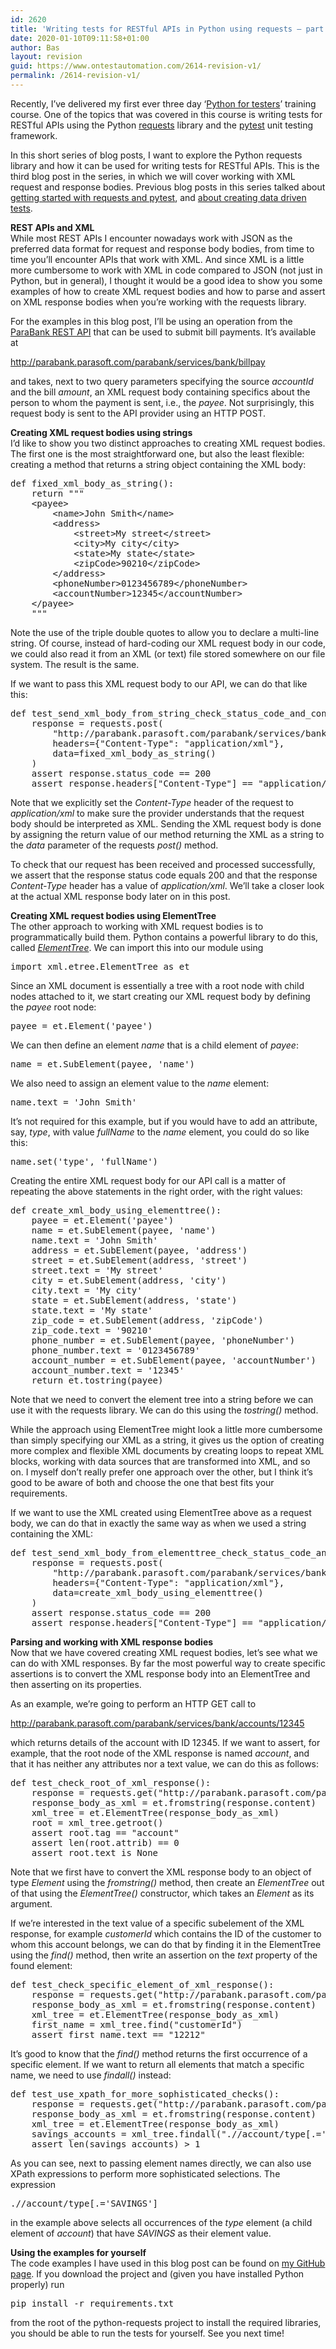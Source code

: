 ```yaml
---
id: 2620
title: 'Writing tests for RESTful APIs in Python using requests – part 3: working with XML'
date: 2020-01-10T09:11:58+01:00
author: Bas
layout: revision
guid: https://www.ontestautomation.com/2614-revision-v1/
permalink: /2614-revision-v1/
---
```

Recently, I’ve delivered my first ever three day ‘[Python for testers](https://www.ontestautomation.com/training/python-for-testers/)’ training course. One of the topics that was covered in this course is writing tests for RESTful APIs using the Python <a href="https://requests.readthedocs.io/en/master/" target="_blank" rel="noreferrer noopener" aria-label="requests (opens in a new tab)">requests</a> library and the <a href="https://docs.pytest.org/en/latest/" target="_blank" rel="noreferrer noopener" aria-label="pytest (opens in a new tab)">pytest</a> unit testing framework.

In this short series of blog posts, I want to explore the Python requests library and how it can be used for writing tests for RESTful APIs. This is the third blog post in the series, in which we will cover working with XML request and response bodies. Previous blog posts in this series talked about [getting started with requests and pytest](https://www.ontestautomation.com/writing-tests-for-restful-apis-in-python-using-requests-part-1-basic-tests/), and [about creating data driven tests](https://www.ontestautomation.com/writing-tests-for-restful-apis-in-python-using-requests-part-2-data-driven-tests/).

**REST APIs and XML**  
While most REST APIs I encounter nowadays work with JSON as the preferred data format for request and response body bodies, from time to time you&#8217;ll encounter APIs that work with XML. And since XML is a little more cumbersome to work with XML in code compared to JSON (not just in Python, but in general), I thought it would be a good idea to show you some examples of how to create XML request bodies and how to parse and assert on XML response bodies when you&#8217;re working with the requests library.

For the examples in this blog post, I&#8217;ll be using an operation from the <a href="http://parabank.parasoft.com/parabank/api-docs/index.html" target="_blank" rel="noreferrer noopener" aria-label="ParaBank REST API (opens in a new tab)">ParaBank REST API</a> that can be used to submit bill payments. It&#8217;s available at

<http://parabank.parasoft.com/parabank/services/bank/billpay>

and takes, next to two query parameters specifying the source _accountId_ and the bill _amount_, an XML request body containing specifics about the person to whom the payment is sent, i.e., the _payee_. Not surprisingly, this request body is sent to the API provider using an HTTP POST.

**Creating XML request bodies using strings**  
I&#8217;d like to show you two distinct approaches to creating XML request bodies. The first one is the most straightforward one, but also the least flexible: creating a method that returns a string object containing the XML body:

<pre class="EnlighterJSRAW" data-enlighter-language="python" data-enlighter-theme="" data-enlighter-highlight="" data-enlighter-linenumbers="" data-enlighter-lineoffset="" data-enlighter-title="" data-enlighter-group="">def fixed_xml_body_as_string():
    return """
    &lt;payee&gt;
        &lt;name&gt;John Smith&lt;/name&gt;
        &lt;address&gt;
            &lt;street&gt;My street&lt;/street&gt;
            &lt;city&gt;My city&lt;/city&gt;
            &lt;state&gt;My state&lt;/state&gt;
            &lt;zipCode&gt;90210&lt;/zipCode&gt;
        &lt;/address&gt;
        &lt;phoneNumber&gt;0123456789&lt;/phoneNumber&gt;
        &lt;accountNumber&gt;12345&lt;/accountNumber&gt;
    &lt;/payee&gt;
    """</pre>

Note the use of the triple double quotes to allow you to declare a multi-line string. Of course, instead of hard-coding our XML request body in our code, we could also read it from an XML (or text) file stored somewhere on our file system. The result is the same.

If we want to pass this XML request body to our API, we can do that like this:

<pre class="EnlighterJSRAW" data-enlighter-language="python" data-enlighter-theme="" data-enlighter-highlight="" data-enlighter-linenumbers="" data-enlighter-lineoffset="" data-enlighter-title="" data-enlighter-group="">def test_send_xml_body_from_string_check_status_code_and_content_type():
    response = requests.post(
        "http://parabank.parasoft.com/parabank/services/bank/billpay?accountId=12345&amount=500",
        headers={"Content-Type": "application/xml"},
        data=fixed_xml_body_as_string()
    )
    assert response.status_code == 200
    assert response.headers["Content-Type"] == "application/xml"</pre>

Note that we explicitly set the _Content-Type_ header of the request to _application/xml_ to make sure the provider understands that the request body should be interpreted as XML. Sending the XML request body is done by assigning the return value of our method returning the XML as a string to the _data_ parameter of the requests _post()_ method.

To check that our request has been received and processed successfully, we assert that the response status code equals 200 and that the response _Content-Type_ header has a value of _application/xml_. We&#8217;ll take a closer look at the actual XML response body later on in this post.

**Creating XML request bodies using ElementTree**  
The other approach to working with XML request bodies is to programmatically build them. Python contains a powerful library to do this, called _<a rel="noreferrer noopener" aria-label="ElementTree (opens in a new tab)" href="https://docs.python.org/3/library/xml.etree.elementtree.html" target="_blank">ElementTree</a>_. We can import this into our module using

<pre class="EnlighterJSRAW" data-enlighter-language="python" data-enlighter-theme="" data-enlighter-highlight="" data-enlighter-linenumbers="" data-enlighter-lineoffset="" data-enlighter-title="" data-enlighter-group="">import xml.etree.ElementTree as et</pre>

Since an XML document is essentially a tree with a root node with child nodes attached to it, we start creating our XML request body by defining the _payee_ root node:

<pre class="EnlighterJSRAW" data-enlighter-language="python" data-enlighter-theme="" data-enlighter-highlight="" data-enlighter-linenumbers="" data-enlighter-lineoffset="" data-enlighter-title="" data-enlighter-group="">payee = et.Element(&#039;payee&#039;)</pre>

We can then define an element _name_ that is a child element of _payee_:

<pre class="EnlighterJSRAW" data-enlighter-language="python" data-enlighter-theme="" data-enlighter-highlight="" data-enlighter-linenumbers="" data-enlighter-lineoffset="" data-enlighter-title="" data-enlighter-group="">name = et.SubElement(payee, &#039;name&#039;)</pre>

We also need to assign an element value to the _name_ element:

<pre class="EnlighterJSRAW" data-enlighter-language="python" data-enlighter-theme="" data-enlighter-highlight="" data-enlighter-linenumbers="" data-enlighter-lineoffset="" data-enlighter-title="" data-enlighter-group="">name.text = &#039;John Smith&#039;</pre>

It&#8217;s not required for this example, but if you would have to add an attribute, say, _type_, with value _fullName_ to the _name_ element, you could do so like this:

<pre class="EnlighterJSRAW" data-enlighter-language="python" data-enlighter-theme="" data-enlighter-highlight="" data-enlighter-linenumbers="" data-enlighter-lineoffset="" data-enlighter-title="" data-enlighter-group="">name.set(&#039;type&#039;, &#039;fullName&#039;)</pre>

Creating the entire XML request body for our API call is a matter of repeating the above statements in the right order, with the right values:

<pre class="EnlighterJSRAW" data-enlighter-language="python" data-enlighter-theme="" data-enlighter-highlight="" data-enlighter-linenumbers="" data-enlighter-lineoffset="" data-enlighter-title="" data-enlighter-group="">def create_xml_body_using_elementtree():
    payee = et.Element(&#039;payee&#039;)
    name = et.SubElement(payee, &#039;name&#039;)
    name.text = &#039;John Smith&#039;
    address = et.SubElement(payee, &#039;address&#039;)
    street = et.SubElement(address, &#039;street&#039;)
    street.text = &#039;My street&#039;
    city = et.SubElement(address, &#039;city&#039;)
    city.text = &#039;My city&#039;
    state = et.SubElement(address, &#039;state&#039;)
    state.text = &#039;My state&#039;
    zip_code = et.SubElement(address, &#039;zipCode&#039;)
    zip_code.text = &#039;90210&#039;
    phone_number = et.SubElement(payee, &#039;phoneNumber&#039;)
    phone_number.text = &#039;0123456789&#039;
    account_number = et.SubElement(payee, &#039;accountNumber&#039;)
    account_number.text = &#039;12345&#039;
    return et.tostring(payee)</pre>

Note that we need to convert the element tree into a string before we can use it with the requests library. We can do this using the _tostring()_ method.

While the approach using ElementTree might look a little more cumbersome than simply specifying our XML as a string, it gives us the option of creating more complex and flexible XML documents by creating loops to repeat XML blocks, working with data sources that are transformed into XML, and so on. I myself don&#8217;t really prefer one approach over the other, but I think it&#8217;s good to be aware of both and choose the one that best fits your requirements.

If we want to use the XML created using ElementTree above as a request body, we can do that in exactly the same way as when we used a string containing the XML:

<pre class="EnlighterJSRAW" data-enlighter-language="python" data-enlighter-theme="" data-enlighter-highlight="" data-enlighter-linenumbers="" data-enlighter-lineoffset="" data-enlighter-title="" data-enlighter-group="">def test_send_xml_body_from_elementtree_check_status_code_and_content_type():
    response = requests.post(
        "http://parabank.parasoft.com/parabank/services/bank/billpay?accountId=12345&amount=500",
        headers={"Content-Type": "application/xml"},
        data=create_xml_body_using_elementtree()
    )
    assert response.status_code == 200
    assert response.headers["Content-Type"] == "application/xml"</pre>

**Parsing and working with XML response bodies**  
Now that we have covered creating XML request bodies, let&#8217;s see what we can do with XML responses. By far the most powerful way to create specific assertions is to convert the XML response body into an ElementTree and then asserting on its properties.

As an example, we&#8217;re going to perform an HTTP GET call to

<http://parabank.parasoft.com/parabank/services/bank/accounts/12345>

which returns details of the account with ID 12345. If we want to assert, for example, that the root node of the XML response is named _account_, and that it has neither any attributes nor a text value, we can do this as follows:

<pre class="EnlighterJSRAW" data-enlighter-language="python" data-enlighter-theme="" data-enlighter-highlight="" data-enlighter-linenumbers="" data-enlighter-lineoffset="" data-enlighter-title="" data-enlighter-group="">def test_check_root_of_xml_response():
    response = requests.get("http://parabank.parasoft.com/parabank/services/bank/accounts/12345")
    response_body_as_xml = et.fromstring(response.content)
    xml_tree = et.ElementTree(response_body_as_xml)
    root = xml_tree.getroot()
    assert root.tag == "account"
    assert len(root.attrib) == 0
    assert root.text is None</pre>

Note that we first have to convert the XML response body to an object of type _Element_ using the _fromstring()_ method, then create an _ElementTree_ out of that using the _ElementTree()_ constructor, which takes an _Element_ as its argument.

If we&#8217;re interested in the text value of a specific subelement of the XML response, for example _customerId_ which contains the ID of the customer to whom this account belongs, we can do that by finding it in the ElementTree using the _find()_ method, then write an assertion on the _text_ property of the found element:

<pre class="EnlighterJSRAW" data-enlighter-language="python" data-enlighter-theme="" data-enlighter-highlight="" data-enlighter-linenumbers="" data-enlighter-lineoffset="" data-enlighter-title="" data-enlighter-group="">def test_check_specific_element_of_xml_response():
    response = requests.get("http://parabank.parasoft.com/parabank/services/bank/accounts/12345")
    response_body_as_xml = et.fromstring(response.content)
    xml_tree = et.ElementTree(response_body_as_xml)
    first_name = xml_tree.find("customerId")
    assert first_name.text == "12212"</pre>

It&#8217;s good to know that the _find()_ method returns the first occurrence of a specific element. If we want to return all elements that match a specific name, we need to use _findall()_ instead:

<pre class="EnlighterJSRAW" data-enlighter-language="python" data-enlighter-theme="" data-enlighter-highlight="" data-enlighter-linenumbers="" data-enlighter-lineoffset="" data-enlighter-title="" data-enlighter-group="">def test_use_xpath_for_more_sophisticated_checks():
    response = requests.get("http://parabank.parasoft.com/parabank/services/bank/customers/12212/accounts")
    response_body_as_xml = et.fromstring(response.content)
    xml_tree = et.ElementTree(response_body_as_xml)
    savings_accounts = xml_tree.findall(".//account/type[.=&#039;SAVINGS&#039;]")
    assert len(savings_accounts) &gt; 1</pre>

As you can see, next to passing element names directly, we can also use XPath expressions to perform more sophisticated selections. The expression

<pre class="wp-block-preformatted">.//account/type[.=&#039;SAVINGS&#039;]</pre>

in the example above selects all occurrences of the _type_ element (a child element of _account_) that have _SAVINGS_ as their element value.

**Using the examples for yourself**  
The code examples I have used in this blog post can be found on <a href="https://github.com/basdijkstra/ota-examples/tree/master/python-requests" target="_blank" rel="noreferrer noopener" aria-label="my GitHub page (opens in a new tab)">my GitHub page</a>. If you download the project and (given you have installed Python properly) run

<pre class="wp-block-preformatted">pip install -r requirements.txt</pre>

from the root of the python-requests project to install the required libraries, you should be able to run the tests for yourself. See you next time!